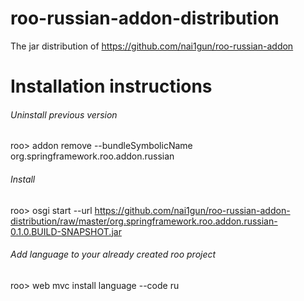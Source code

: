 roo-russian-addon-distribution
==============================

The jar distribution of https://github.com/nai1gun/roo-russian-addon

# Installation instructions

###### Uninstall previous version

roo> addon remove --bundleSymbolicName org.springframework.roo.addon.russian

###### Install 

roo> osgi start --url https://github.com/nai1gun/roo-russian-addon-distribution/raw/master/org.springframework.roo.addon.russian-0.1.0.BUILD-SNAPSHOT.jar

###### Add language to your already created roo project

roo> web mvc install language --code ru